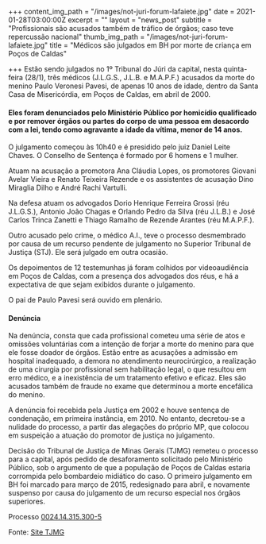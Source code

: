 +++
content_img_path = "/images/not-juri-forum-lafaiete.jpg"
date = 2021-01-28T03:00:00Z
excerpt = ""
layout = "news_post"
subtitle = "Profissionais são acusados também de tráfico de órgãos; caso teve repercussão nacional"
thumb_img_path = "/images/not-juri-forum-lafaiete.jpg"
title = "Médicos são julgados em BH por morte de criança em Poços de Caldas"

+++
Estão sendo julgados no 1º Tribunal do Júri da capital, nesta quinta-feira (28/1), três médicos (J.L.G.S., J.L.B. e M.A.P.F.) acusados da morte do menino Paulo Veronesi Pavesi, de apenas 10 anos de idade, dentro da Santa Casa de Misericórdia, em Poços de Caldas, em abril de 2000.

#### Eles foram denunciados pelo Ministério Público por homicídio qualificado e por remover órgãos ou partes do corpo de uma pessoa em desacordo com a lei, tendo como agravante a idade da vítima, menor de 14 anos.

O julgamento começou às 10h40 e é presidido pelo juiz Daniel Leite Chaves. O Conselho de Sentença é formado por 6 homens e 1 mulher.

Atuam na acusação a promotora Ana Cláudia Lopes, os promotores Giovani Avelar Vieira e Renato Teixeira Rezende e os assistentes de acusação Dino Miraglia Dilho e André Rachi Vartulli.

Na defesa atuam os advogados Dorio Henrique Ferreira Grossi (réu J.L.G.S.), Antonio João Chagas e Orlando Pedro da Silva (réu J.L.B.) e José Carlos Trinca Zanetti e Thiago Ramalho de Rezende Arantes (réu M.A.P.F.).

Outro acusado pelo crime, o médico A.I., teve o processo desmembrado por causa de um recurso pendente de julgamento no Superior Tribunal de Justiça (STJ). Ele será julgado em outra ocasião.

Os depoimentos de 12 testemunhas já foram colhidos por videoaudiência em Poços de Caldas, com a presença dos advogados dos réus, e há a expectativa de que sejam exibidos durante o julgamento.

O pai de Paulo Pavesi será ouvido em plenário.

#### **Denúncia**

Na denúncia, consta que cada profissional cometeu uma série de atos e omissões voluntárias com a intenção de forjar a morte do menino para que ele fosse doador de órgãos. Estão entre as acusações a admissão em hospital inadequado, a demora no atendimento neurocirúrgico, a realização de uma cirurgia por profissional sem habilitação legal, o que resultou em erro médico, e a inexistência de um tratamento efetivo e eficaz. Eles são acusados também de fraude no exame que determinou a morte encefálica do menino.

A denúncia foi recebida pela Justiça em 2002 e houve sentença de condenação, em primeira instância, em 2010. No entanto, decretou-se a nulidade do processo, a partir das alegações do próprio MP, que colocou em suspeição a atuação do promotor de justiça no julgamento.

Decisão do Tribunal de Justiça de Minas Gerais (TJMG) remeteu o processo para a capital, após pedido de desaforamento solicitado pelo Ministério Público, sob o argumento de que a população de Poços de Caldas estaria corrompida pelo bombardeio midiático do caso. O primeiro julgamento em BH foi marcado para março de 2015, redesignado para abril, e novamente suspenso por causa do julgamento de um recurso especial nos órgãos superiores.

Processo [0024.14.315.300-5](https://www4.tjmg.jus.br/juridico/sf/proc_resultado.jsp?tipoPesquisa=1&txtProcesso=0024143153005&comrCodigo=24&nomePessoa=&tipoPessoa=X&naturezaProcesso=0&situacaoParte=X&codigoOAB=&tipoOAB=N&ufOAB=MG&numero=1&select=1&tipoConsulta=1&natureza=0&ativoBaixado=X&listaProcessos=14315300)

Fonte: [Site TJMG](https://www.tjmg.jus.br/portal-tjmg/noticias/medicos-sao-julgados-em-bh-por-morte-de-crianca-em-pocos-de-caldas.htm#.YBMI1uhKjIU)